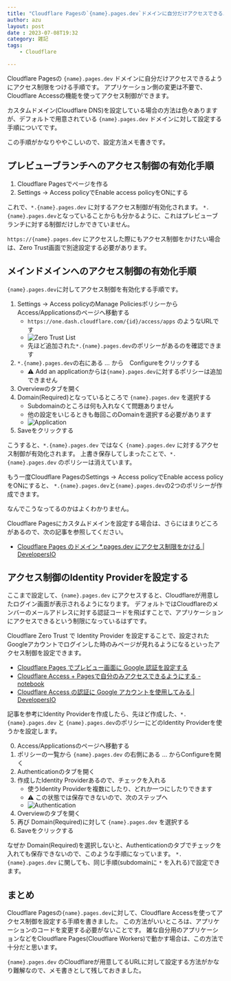 ```yaml
---
title: "Cloudflare Pagesの`{name}.pages.dev`ドメインに自分だけアクセスできるようにアクセス制限をつける手順"
author: azu
layout: post
date : 2023-07-08T19:32
category: 雑記
tags:
    - Cloudflare

---
```


Cloudflare Pagesの `{name}.pages.dev` ドメインに自分だけアクセスできるようにアクセス制限をつける手順です。
アプリケーション側の変更は不要で、Cloudflare Accessの機能を使ってアクセス制御ができます。

カスタムドメイン(Cloudflare DNS)を設定している場合の方法は色々ありますが、デフォルトで用意されている `{name}.pages.dev` ドメインに対して設定する手順についてです。

この手順がかなりややこしいので、設定方法メモ書きです。

## プレビューブランチへのアクセス制御の有効化手順

1. Cloudflare Pagesでページを作る
2. Settings -> Access policyでEnable access policyをONにする

これで、`*.{name}.pages.dev` に対するアクセス制御が有効化されます。
`*.{name}.pages.dev`となっていることからも分かるように、これはプレビューブランチに対する制御だけしかできていません。

`https://{name}.pages.dev` にアクセスした際にもアクセス制御をかけたい場合は、Zero Trust画面で別途設定する必要があります。

## メインドメインへのアクセス制御の有効化手順

`{name}.pages.dev`に対してアクセス制御を有効化する手順です。

1. Settings -> Access policyのManage PoliciesポリシーからAccess/Applicationsのページへ移動する
    - `https://one.dash.cloudflare.com/{id}/access/apps` のようなURLです
    - ![Zero Trust List](https://efcl.info/wp-content/uploads/2023/07/08-1688812728.png)
    - 先ほど追加された`*.{name}.pages.dev`のポリシーがあるのを確認できます
2. `*.{name}.pages.dev`の右にある … から　Configureをクリックする
    - ⚠️ Add an applicationからは`{name}.pages.dev`に対するポリシーは追加できません
3. Overviewのタブを開く
4. Domain(Required)となっているところで `{name}.pages.dev` を選択する
    - Subdomainのところは何も入れなくて問題ありません
    - 他の設定をいじるときも毎回このDomainを選択する必要があります
    - ![Application](https://efcl.info/wp-content/uploads/2023/07/08-1688813031.png)
5. Saveをクリックする

こうすると、`*.{name}.pages.dev` ではなく `{name}.pages.dev` に対するアクセス制御が有効化されます。
上書き保存してしまったことで、`*.{name}.pages.dev` のポリシーは消えています。

もう一度Cloudflare PagesのSettings -> Access policyでEnable access policyをONにすると、
`*.{name}.pages.dev`と`{name}.pages.dev`の2つのポリシーが作成できます。

なんでこうなってるのかはよくわかりません。

Cloudflare Pagesにカスタムドメインを設定する場合は、さらにはまりどころがあるので、次の記事を参照してください。

- [Cloudflare Pages のドメイン *.pages.dev にアクセス制限をかける | DevelopersIO](https://dev.classmethod.jp/articles/cloudflare-pages-access/)

## アクセス制御のIdentity Providerを設定する

ここまで設定して、`{name}.pages.dev` にアクセスすると、Cloudflareが用意したログイン画面が表示されるようになります。
デフォルトではCloudflareのメンバーのメールアドレスに対する認証コードを飛ばすことで、アプリケーションにアクセスできるという制限になっているはずです。

Cloudflare Zero Trust で Identity Provider を設定することで、設定されたGoogleアカウントでログインした時のみページが見れるようになるといったアクセス制御を設定できます。

- [Cloudflare Pages でプレビュー画面に Google 認証を設定する](https://egashira.dev/blog/uses-google-oauth-for-cloudflare-pages)
- [Cloudflare Access + Pagesで自分のみアクセスできるようにする - notebook](https://swfz.hatenablog.com/entry/2022/09/30/193552)
- [Cloudflare Access の認証に Google アカウントを使用してみる | DevelopersIO](https://dev.classmethod.jp/articles/use-google-account-for-cloudflare-access-authentication/)


記事を参考にIdentity Providerを作成したら、先ほど作成した、`*.{name}.pages.dev` と `{name}.pages.dev`のポリシーにどのIdentity Providerを使うかを設定します。

0. Access/Applicationsのページへ移動する
1. ポリシーの一覧から `{name}.pages.dev` の右側にある … からConfigureを開く
2. Authenticationのタブを開く
3. 作成したIdentity Providerあるので、チェックを入れる
    - 使うIdentity Providerを複数にしたり、どれか一つにしたりできます
    - ⚠️ この状態では保存できないので、次のステップへ
    - ![Authentication](https://efcl.info/wp-content/uploads/2023/07/08-1688813931.png)
4. Overviewのタブを開く
5. 再び Domain(Required)に対して `{name}.pages.dev` を選択する
6. Saveをクリックする

なぜか Domain(Required)を選択しないと、Authenticationのタブでチェックを入れても保存できないので、このような手順になっています。
`*.{name}.pages.dev` に関しても、同じ手順(subdomainに `*` を入れる)で設定できます。

## まとめ

Cloudflare Pagesの`{name}.pages.dev`に対して、Cloudflare Accessを使ってアクセス制御を設定する手順を書きました。
この方法がいいところは、アプリケーションのコードを変更する必要がないことです。
雑な自分用のアプリケーションなどをCloudflare Pages(Cloudflare Workers)で動かす場合は、この方法で十分だと思います。

`{name}.pages.dev` のCloudflareが用意してるURLに対して設定する方法がかなり難解なので、メモ書きとして残しておきました。
